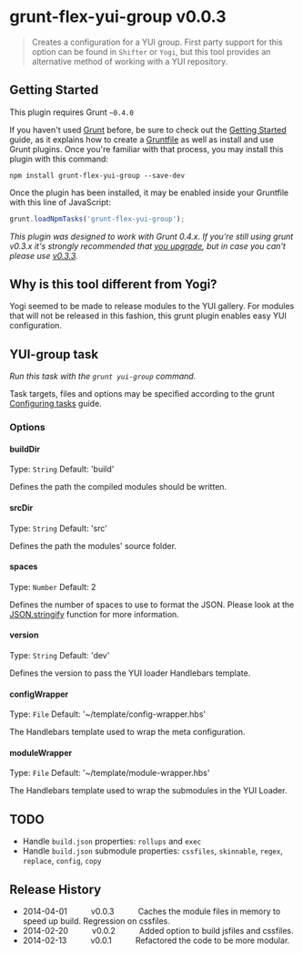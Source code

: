 # grunt-flex-yui-group v0.0.3

> Creates a configuration for a YUI group. First party support for this option can be found in `Shifter` or `Yogi`, but this tool provides an alternative method of working with a YUI repository.


## Getting Started
This plugin requires Grunt `~0.4.0`

If you haven't used [Grunt](http://gruntjs.com/) before, be sure to check out the [Getting Started](http://gruntjs.com/getting-started) guide, as it explains how to create a [Gruntfile](http://gruntjs.com/sample-gruntfile) as well as install and use Grunt plugins. Once you're familiar with that process, you may install this plugin with this command:

```shell
npm install grunt-flex-yui-group --save-dev
```

Once the plugin has been installed, it may be enabled inside your Gruntfile with this line of JavaScript:

```js
grunt.loadNpmTasks('grunt-flex-yui-group');
```

*This plugin was designed to work with Grunt 0.4.x. If you're still using grunt v0.3.x it's strongly recommended that [you upgrade](http://gruntjs.com/upgrading-from-0.3-to-0.4), but in case you can't please use [v0.3.3](https://github.com/gruntjs/grunt-flex-handlebars/tree/grunt-0.3-stable).*


## Why is this tool different from Yogi?

Yogi seemed to be made to release modules to the YUI gallery. For modules that will not be released in this fashion, this grunt plugin enables easy YUI configuration.

## YUI-group task
_Run this task with the `grunt yui-group` command._

Task targets, files and options may be specified according to the grunt [Configuring tasks](http://gruntjs.com/configuring-tasks) guide.

### Options

#### buildDir
Type: `String`
Default: 'build'

Defines the path the compiled modules should be written.

#### srcDir
Type: `String`
Default: 'src'

Defines the path the modules' source folder.

#### spaces
Type: `Number`
Default: 2

Defines the number of spaces to use to format the JSON. Please look at the [JSON.stringify](https://developer.mozilla.org/en-US/docs/Web/JavaScript/Reference/Global_Objects/JSON/stringify) function for more information.


#### version
Type: `String`
Default: 'dev'

Defines the version to pass the YUI loader Handlebars template.

#### configWrapper
Type: `File`
Default: '~/template/config-wrapper.hbs'

The Handlebars template used to wrap the meta configuration.

#### moduleWrapper
Type: `File`
Default: '~/template/module-wrapper.hbs'

The Handlebars template used to wrap the submodules in the YUI Loader.

## TODO

* Handle `build.json` properties: `rollups` and `exec`
* Handle `build.json` submodule properties: `cssfiles`, `skinnable`, `regex`, `replace`, `config`, `copy`

## Release History

 * 2014-04-01   v0.0.3   Caches the module files in memory to speed up build. Regression on cssfiles.
 * 2014-02-20   v0.0.2   Added option to build jsfiles and cssfiles.
 * 2014-02-13   v0.0.1   Refactored the code to be more modular.
